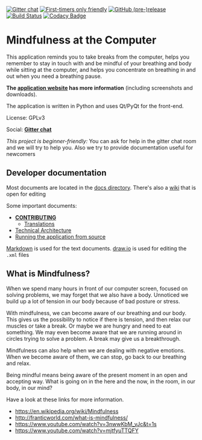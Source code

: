 [![Gitter chat](https://badges.gitter.im/gitterHQ/gitter.png)](https://gitter.im/mindfulness-at-the-computer/Lobby)
[![First-timers only friendly](https://img.shields.io/badge/first--timers--only-friendly-blue.svg)](http://www.firsttimersonly.com/)
[![GitHub (pre-)release](https://img.shields.io/github/release/mindfulness-at-the-computer/mindfulness-at-the-computer/all.svg)](https://github.com/mindfulness-at-the-computer/mindfulness-at-the-computer/releases/latest)
[![Build Status](https://travis-ci.org/mindfulness-at-the-computer/mindfulness-at-the-computer.svg?branch=master)](https://travis-ci.org/mindfulness-at-the-computer/mindfulness-at-the-computer)
[![Codacy Badge](https://api.codacy.com/project/badge/Grade/756cef9767da460e8f983131f5156825)](https://www.codacy.com/app/SunyataZero/mindfulness-at-the-computer?utm_source=github.com&amp;utm_medium=referral&amp;utm_content=mindfulness-at-the-computer/mindfulness-at-the-computer&amp;utm_campaign=Badge_Grade)
<!--
[![codecov](https://codecov.io/gh/mindfulness-at-the-computer/mindfulness-at-the-computer/branch/master/graph/badge.svg)](https://codecov.io/gh/mindfulness-at-the-computer/mindfulness-at-the-computer)
[![Total number of downloads](https://img.shields.io/github/downloads/mindfulness-at-the-computer/mindfulness-at-the-computer/total.svg)](https://github.com/mindfulness-at-the-computer/mindfulness-at-the-computer/releases)
-->

# Mindfulness at the Computer

This application reminds you to take breaks from the computer, helps you
remember to stay in touch with and be mindful of your breathing and body
while sitting at the computer, and helps you concentrate on breathing
in and out when you need a breathing pause.

**The [application website](https://mindfulness-at-the-computer.github.io)
has more information** (including screenshots and downloads).

The application is written in Python and uses Qt/PyQt for the front-end.

License: GPLv3

Social: [**Gitter chat**](https://gitter.im/mindfulness-at-the-computer/Lobby)

*This project is beginner-friendly:* You can ask for help in the gitter
chat room and we will try to help you. Also we try to provide documentation
useful for newcomers

## Developer documentation

Most documents are located in the [docs directory](docs/). There's also a [wiki](wiki) that is open for editing

Some important documents:
* [**CONTRIBUTING**](CONTRIBUTING.md)
  * [Translations](CONTRIBUTING.md#translations)
* [Technical Architecture](docs/tech-architecture.md)
* [Running the application from source](docs/howto/running-from-source.md)

[Markdown](https://github.com/mindfulness-at-the-computer/mindfulness-at-the-computer/wiki/Markdown) is used for the text documents. [draw.io](https://www.draw.io/) is used for editing the `.xml` files

## What is Mindfulness?

When we spend many hours in front of our computer screen, focused on solving problems, we may forget that we also have a body. Unnoticed we build up a lot of tension in our body because of bad posture or stress.

With mindfulness, we can become aware of our breathing and our body. This gives us the possibility to notice if there is tension, and then relax our muscles or take a break. Or maybe we are hungry and need to eat something. We may even become aware that we are running around in circles trying to solve a problem. A break may give us a breakthrough.

Mindfulness can also help when we are dealing with negative emotions. When we become aware of them, we can stop, go back to our breathing and relax.

Being mindful means being aware of the present moment in an open and accepting way. What is going on in the here and the now, in the room, in our body, in our mind?

Have a look at these links for more information.

* https://en.wikipedia.org/wiki/Mindfulness
* http://franticworld.com/what-is-mindfulness/
* https://www.youtube.com/watch?v=3nwwKbM_vJc&t=1s
* https://www.youtube.com/watch?v=mjtfyuTTQFY
